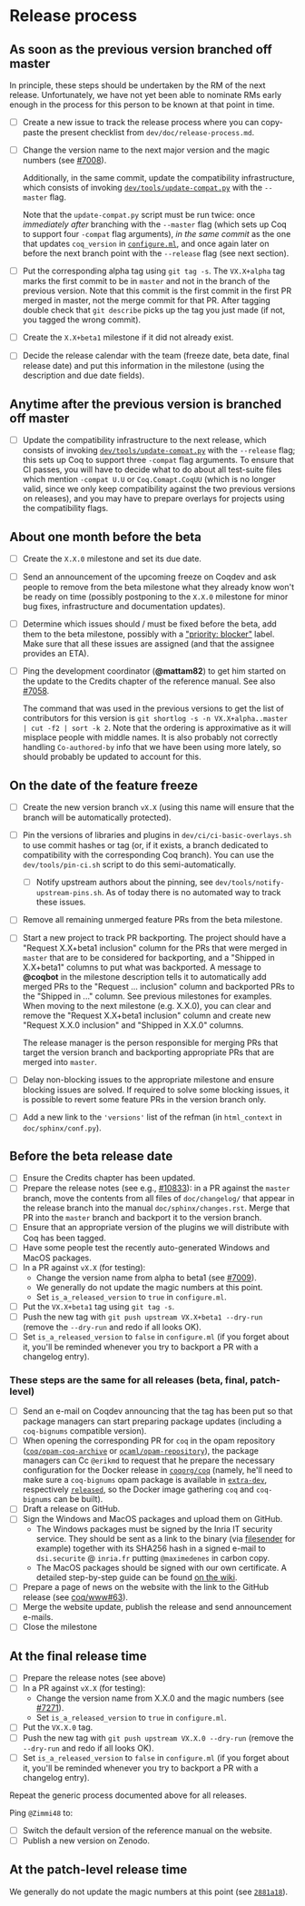 # Release process #

## As soon as the previous version branched off master ##

In principle, these steps should be undertaken by the RM of the next
release. Unfortunately, we have not yet been able to nominate RMs
early enough in the process for this person to be known at that point
in time.

- [ ] Create a new issue to track the release process where you can copy-paste
  the present checklist from `dev/doc/release-process.md`.
- [ ] Change the version name to the next major version and the magic
  numbers (see [#7008](https://github.com/coq/coq/pull/7008/files)).

  Additionally, in the same commit, update the compatibility
  infrastructure, which consists of invoking
  [`dev/tools/update-compat.py`](../tools/update-compat.py) with the
  `--master` flag.

  Note that the `update-compat.py` script must be run twice: once
  *immediately after* branching with the `--master` flag (which sets
  up Coq to support four `-compat` flag arguments), *in the same
  commit* as the one that updates `coq_version` in
  [`configure.ml`](../../configure.ml), and once again later on before
  the next branch point with the `--release` flag (see next section).
- [ ] Put the corresponding alpha tag using `git tag -s`.
  The `VX.X+alpha` tag marks the first commit to be in `master` and not in the
  branch of the previous version. Note that this commit is the first commit
  in the first PR merged in master, not the merge commit for that PR.
  After tagging double check that `git describe` picks up
  the tag you just made (if not, you tagged the wrong commit).
- [ ] Create the `X.X+beta1` milestone if it did not already exist.
- [ ] Decide the release calendar with the team (freeze date, beta date, final
  release date) and put this information in the milestone (using the
  description and due date fields).

## Anytime after the previous version is branched off master ##

- [ ] Update the compatibility infrastructure to the next release,
  which consists of invoking
  [`dev/tools/update-compat.py`](../tools/update-compat.py) with the
  `--release` flag; this sets up Coq to support three `-compat` flag
  arguments.  To ensure that CI passes, you will have to decide what
  to do about all test-suite files which mention `-compat U.U` or
  `Coq.Comapt.CoqUU` (which is no longer valid, since we only keep
  compatibility against the two previous versions on releases), and
  you may have to prepare overlays for projects using the
  compatibility flags.

## About one month before the beta ##

- [ ] Create the `X.X.0` milestone and set its due date.
- [ ] Send an announcement of the upcoming freeze on Coqdev and ask people to
  remove from the beta milestone what they already know won't be ready on time
  (possibly postponing to the `X.X.0` milestone for minor bug fixes,
  infrastructure and documentation updates).
- [ ] Determine which issues should / must be fixed before the beta, add them
  to the beta milestone, possibly with a
  ["priority: blocker"](https://github.com/coq/coq/labels/priority%3A%20blocker)
  label. Make sure that all these issues are assigned (and that the assignee
  provides an ETA).
- [ ] Ping the development coordinator (**@mattam82**) to get him started on
  the update to the Credits chapter of the reference manual.
  See also [#7058](https://github.com/coq/coq/issues/7058).

  The command that was used in the previous versions to get the list
  of contributors for this version is `git shortlog -s -n
  VX.X+alpha..master | cut -f2 | sort -k 2`. Note that the ordering is
  approximative as it will misplace people with middle names. It is
  also probably not correctly handling `Co-authored-by` info that we
  have been using more lately, so should probably be updated to
  account for this.

## On the date of the feature freeze ##

- [ ] Create the new version branch `vX.X` (using this name will ensure that
  the branch will be automatically protected).
- [ ] Pin the versions of libraries and plugins in
  `dev/ci/ci-basic-overlays.sh` to use commit hashes or tag (or, if it
  exists, a branch dedicated to compatibility with the corresponding
  Coq branch). You can use the `dev/tools/pin-ci.sh` script to do this
  semi-automatically.
  - [ ] Notify upstream authors about the pinning, see
    `dev/tools/notify-upstream-pins.sh`. As of today there is no automated
    way to track these issues.
- [ ] Remove all remaining unmerged feature PRs from the beta milestone.
- [ ] Start a new project to track PR backporting. The project should
  have a "Request X.X+beta1 inclusion" column for the PRs that were
  merged in `master` that are to be considered for backporting, and a
  "Shipped in X.X+beta1" columns to put what was backported. A message
  to **@coqbot** in the milestone description tells it to
  automatically add merged PRs to the "Request ... inclusion" column
  and backported PRs to the "Shipped in ..." column. See previous
  milestones for examples. When moving to the next milestone
  (e.g. X.X.0), you can clear and remove the "Request X.X+beta1
  inclusion" column and create new "Request X.X.0 inclusion" and
  "Shipped in X.X.0" columns.

  The release manager is the person responsible for merging PRs that
  target the version branch and backporting appropriate PRs that are
  merged into `master`.
- [ ] Delay non-blocking issues to the appropriate milestone and ensure
  blocking issues are solved. If required to solve some blocking issues,
  it is possible to revert some feature PRs in the version branch only.
- [ ] Add a new link to the ``'versions'`` list of the refman (in
      ``html_context`` in ``doc/sphinx/conf.py``).

## Before the beta release date ##

- [ ] Ensure the Credits chapter has been updated.
- [ ] Prepare the release notes (see e.g.,
  [#10833](https://github.com/coq/coq/pull/10833)): in a PR against the `master`
  branch, move the contents from all files of `doc/changelog/` that appear in
  the release branch into the manual `doc/sphinx/changes.rst`. Merge that PR
  into the `master` branch and backport it to the version branch.
- [ ] Ensure that an appropriate version of the plugins we will distribute with
  Coq has been tagged.
- [ ] Have some people test the recently auto-generated Windows and MacOS
  packages.
- [ ] In a PR against `vX.X` (for testing):
  - Change the version name from alpha to beta1 (see
  [#7009](https://github.com/coq/coq/pull/7009/files)).
  - We generally do not update the magic numbers at this point.
  - Set `is_a_released_version` to `true` in `configure.ml`.
- [ ] Put the `VX.X+beta1` tag using `git tag -s`.
- [ ] Push the new tag with `git push upstream VX.X+beta1 --dry-run`
  (remove the `--dry-run` and redo if all looks OK).
- [ ] Set `is_a_released_version` to `false` in `configure.ml`
  (if you forget about it, you'll be reminded whenever you try to
  backport a PR with a changelog entry).

### These steps are the same for all releases (beta, final, patch-level) ###

- [ ] Send an e-mail on Coqdev announcing that the tag has been put so that
  package managers can start preparing package updates (including a
  `coq-bignums` compatible version).
- [ ] When opening the corresponding PR for `coq` in the opam repository ([`coq/opam-coq-archive`](https://github.com/coq/opam-coq-archive) or [`ocaml/opam-repository`](https://github.com/ocaml/opam-repository)),
  the package managers can Cc `@erikmd` to request that he prepare the necessary configuration for the Docker release in [`coqorg/coq`](https://hub.docker.com/r/coqorg/coq)
  (namely, he'll need to make sure a `coq-bignums` opam package is available in [`extra-dev`](https://github.com/coq/opam-coq-archive/tree/master/extra-dev), respectively [`released`](https://github.com/coq/opam-coq-archive/tree/master/released), so the Docker image gathering `coq` and `coq-bignums` can be built).
- [ ] Draft a release on GitHub.
- [ ] Sign the Windows and MacOS packages and upload them on GitHub.
  + The Windows packages must be signed by the Inria IT security service. They
    should be sent as a link to the binary (via [filesender](https://filesender.renater.fr) for example)
    together with its SHA256 hash in a signed e-mail to `dsi.securite` @ `inria.fr`
    putting `@maximedenes` in carbon copy.
  + The MacOS packages should be signed with our own certificate. A detailed step-by-step guide can be found [on the wiki](https://github.com/coq/coq/wiki/SigningReleases).
- [ ] Prepare a page of news on the website with the link to the GitHub release
  (see [coq/www#63](https://github.com/coq/www/pull/63)).
- [ ] Merge the website update, publish the release
  and send announcement e-mails.
- [ ] Close the milestone

## At the final release time ##

- [ ] Prepare the release notes (see above)
- [ ] In a PR against `vX.X` (for testing):
  - Change the version name from X.X.0 and the magic numbers (see
  [#7271](https://github.com/coq/coq/pull/7271/files)).
  - Set `is_a_released_version` to `true` in `configure.ml`.
- [ ] Put the `VX.X.0` tag.
- [ ] Push the new tag with `git push upstream VX.X.0 --dry-run`
  (remove the `--dry-run` and redo if all looks OK).
- [ ] Set `is_a_released_version` to `false` in `configure.ml`
  (if you forget about it, you'll be reminded whenever you try to
  backport a PR with a changelog entry).

Repeat the generic process documented above for all releases.

Ping `@Zimmi48` to:

- [ ] Switch the default version of the reference manual on the website.
- [ ] Publish a new version on Zenodo.

## At the patch-level release time ##

We generally do not update the magic numbers at this point (see
[`2881a18`](https://github.com/coq/coq/commit/2881a18)).
